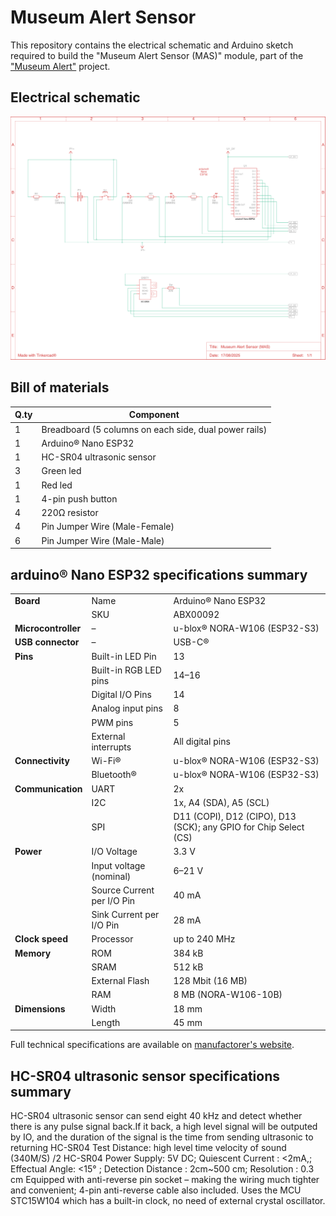 # Museum Alert Sensor

This repository contains the electrical schematic and Arduino sketch required to build the "Museum Alert Sensor (MAS)" module, part of the ["Museum Alert"](https://github.com/humana-fragilitas/museum-alert) project.

## Electrical schematic
![alt text](./docs/images/electrical_schematic.svg "Museum Alert Sensor Electrical Schematic")

## Bill of materials

| Q.ty   | Component                                            |
|--------|------------------------------------------------------|
| 1      | Breadboard (5 columns on each side, dual power rails)|
| 1      | Arduino® Nano ESP32                                  |
| 1      | HC-SR04 ultrasonic sensor                            |
| 3      | Green led                                            |
| 1      | Red led                                              |
| 1      | 4-pin push button                                    |
| 4      | 220Ω resistor                                        |
| 4      | Pin Jumper Wire (Male-Female)                        |
| 6      | Pin Jumper Wire (Male-Male)                          |

## arduino® Nano ESP32 specifications summary

|  |  |  |
|----------------|----------------------------------|-----------------------------------------------------------------------|
| **Board**       | Name                             | Arduino® Nano ESP32                                                   |
|                | SKU                              | ABX00092                                                              |
| **Microcontroller** | –                            | u-blox® NORA-W106 (ESP32-S3)                                          |
| **USB connector**   | –                            | USB-C®                                                                |
| **Pins**        | Built-in LED Pin                 | 13                                                                    |
|                | Built-in RGB LED pins            | 14–16                                                                 |
|                | Digital I/O Pins                 | 14                                                                    |
|                | Analog input pins                | 8                                                                     |
|                | PWM pins                         | 5                                                                     |
|                | External interrupts              | All digital pins                                                      |
| **Connectivity**| Wi-Fi®                           | u-blox® NORA-W106 (ESP32-S3)                                          |
|                | Bluetooth®                       | u-blox® NORA-W106 (ESP32-S3)                                          |
| **Communication**| UART                            | 2x                                                                    |
|                | I2C                              | 1x, A4 (SDA), A5 (SCL)                                                |
|                | SPI                              | D11 (COPI), D12 (CIPO), D13 (SCK); any GPIO for Chip Select (CS)      |
| **Power**       | I/O Voltage                      | 3.3 V                                                                 |
|                | Input voltage (nominal)          | 6–21 V                                                                |
|                | Source Current per I/O Pin       | 40 mA                                                                 |
|                | Sink Current per I/O Pin         | 28 mA                                                                 |
| **Clock speed** | Processor                        | up to 240 MHz                                                         |
| **Memory**      | ROM                              | 384 kB                                                                |
|                | SRAM                             | 512 kB                                                                |
|                | External Flash                   | 128 Mbit (16 MB)                                                      |
|                | RAM                              | 8 MB (NORA-W106-10B)                                                  |
| **Dimensions**  | Width                            | 18 mm                                                                 |
|                | Length                           | 45 mm                                                                 |

Full technical specifications are available on [manufactorer's website](https://store.arduino.cc/products/nano-esp32).

## HC-SR04 ultrasonic sensor specifications summary

HC-SR04 ultrasonic sensor can send eight 40 kHz and detect whether there is any pulse signal back.If it back, a high level signal will be outputed by IO, and the duration of the signal is the time from sending ultrasonic to returning
HC-SR04 Test Distance: high level time velocity of sound (340M/S) /2
HC-SR04 Power Supply: 5V DC; Quiescent Current : <2mA,; Effectual Angle: <15° ; Detection Distance : 2cm~500 cm; Resolution : 0.3 cm
Equipped with anti-reverse pin socket – making the wiring much tighter and convenient; 4-pin anti-reverse cable also included.
Uses the MCU STC15W104 which has a built-in clock, no need of external crystal oscillator.
